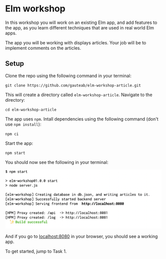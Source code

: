 # Elm workshop

In this workshop you will work on an existing Elm app, and add features to the app,
as you learn different techniques that are used in real world Elm apps.

The app you will be working with displays articles.
Your job will be to implement comments on the articles.

## Setup

Clone the repo using the following command in your terminal:

```
git clone https://github.com/gauteab/elm-workshop-article.git
```

This will create a directory called `elm-workshop-article`. Navigate to the directory:

```
cd elm-workshop-article
```

The app uses `npm`. Intall dependencies using the following command (don't use `npm install`):

```
npm ci
```

Start the app:

```
npm start
```

You should now see the following in your terminal:

![alt text](/book/npm-start.png "Result of `npm start`")

And if you go to [localhost:8080](http://localhost:8080) in your browser,
you should see a working app.

To get started, jump to Task 1.
